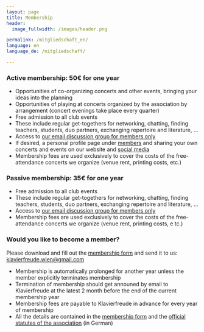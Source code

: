 ```yaml
---
layout: page
title: Membership
header:
  image_fullwidth: /images/header.png

permalink: /mitgliedschaft_en/
language: en
language_de: /mitgliedschaft/

---
```


### Active membership: 50€ for one year

* Opportunities of co-organizing concerts and other events, bringing your ideas into the planning
* Opportunities of playing at concerts organized by the association by arrangement (concert evenings take place every quarter)
* Free admission to all club events
* These include regular get-togethers for networking, chatting, finding teachers, students, duo partners, exchanging repertoire and literature, ...
* Access to [our email discussion group for members only](/mailinglist_en/)
* If desired, a personal profile page under <a href="/members/">members</a> and sharing your own concerts and events on our website and <a href="/kontakt/">social media</a>
* Membership fees are used exclusively to cover the costs of the free-attendance concerts we organize (venue rent, printing costs, etc.)

### Passive membership: 35€ for one year

* Free admission to all club events
* These include regular get-togethers for networking, chatting, finding teachers, students, duo partners, exchanging repertoire and literature, ...
* Access to [our email discussion group for members only](/mailinglist_en/)
* Membership fees are used exclusively to cover the costs of the free-attendance concerts we organize (venue rent, printing costs, e
tc.)


### Would you like to become a member?


Please download and fill out the <a href="/verein-klavierfreude-beitrittsformular_en.pdf">membership form</a> 
and send it to us: <a href="mailto:klavierfreude.wien@gmail.com">klavierfreude.wien@gmail.com</a>

* Membership is automatically prolonged for another year unless the member explicitly terminates membership
* Termination of membership should get announed by email to Klavierfreude at the latest 2 month before the end of the current membership year
* Membership fees are payable to Klavierfreude in advance for every year of membership
* All the details are contained in the [membership form](/verein-klavierfreude-beitrittsformular_en.pdf) and the 
  [official statutes of the association](/statuten.pdf) (in German)
